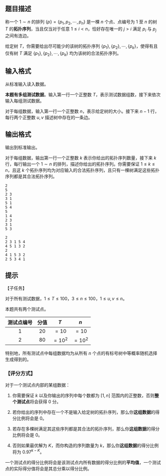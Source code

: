 ## 题目描述
称一个 $1 ∼ n$ 的排列 $\{p\} = \{p_1, p_2,\cdots, p_n\}$ 是一棵 $n$ 个点、点编号为 $1$ 至 $n$ 的树 $T$ 的**拓扑序列**，当且仅当对于任意 $1 ≤ i < n$，恰好存在唯一的 $j > i$ 满足 $p_i$ 与 $p_j$ 之间有连边。

给定树 $T$，你需要给出尽可能少的该树的拓扑序列 $\{p_1\}, \{p_2\}, \cdots, \{p_k\}$，使得有且仅有树 $T$ 满足 $\{p_1\}, \{p_2\}, \cdots, \{p_k\}$ 均为该树的合法拓扑序列。

## 输入格式
从标准输入读入数据。

**本题有多组测试数据**。输入第一行一个正整数 $T$，表示测试数据组数，接下来依次输入每组测试数据。

对于每组数据，输入第一行一个正整数 $n$，表示给定树的大小。接下来 $n - 1$ 行，每行两个正整数 $u, v$ 描述树中存在的一条边。

## 输出格式
输出到标准输出。

对于每组数据，输出第一行一个正整数 $k$ 表示你给出的拓扑序列数量，接下来 $k$ 行，每行输出一个 $1 ∼ n$ 的排列，描述你给出的拓扑序列。你需要保证 $1 ≤ k ≤ n$，且这 $k$ 个拓扑序列均为对应输入的合法拓扑序列，且只有一棵树满足这些拓扑序列都是其合法拓扑序列。

```input1
2
5
2 3
3 1
5 1
5 4
5
1 4
2 3
3 1
5 3

```

```output1
2
2 3 1 5 4
4 5 1 3 2
2
4 1 5 3 2
2 5 3 4 1

```

## 提示
【子任务】

对于所有测试数据，$1 ≤ T ≤ 100$，$3 ≤ n ≤ 100$，$1 ≤ u, v ≤ n$。

本题共有两个测试点。

| 测试点编号 | 分值 | $T$ | $n$ |
| :-: | :-: | :-: | :-: |
| $1$ | $20$ | $=10$ | $=10$ |
| $2$ | $80$ | $=10^2$ | $=10^2$ |

特别地，所有测试点中每组数据均为从所有 $n$ 个点的有标号树中等概率随机选择生成得到的。

### 【评分方式】

对于一个测试点内部的某组数据：

1. 你需要保证 $k$ 以及你输出的序列中每个数都为 $[1, n]$ 范围内的正整数，否则**整个测试点**将会获得 $0$ 分。

2. 若你给出的序列中存在一个不是输入给定树的拓扑序列，那么你**这组数据**的得分比例将会是 $0$。

3. 若存在多棵树满足其这些序列都是其合法的拓扑序列，那么你**这组数据**的得分比例将会是 $0$。

4. 否则如果最优解为 $K$，而你构造的序列数量为 $k$，那么你**这组数据**的得分比例将为 $0.97^{k-K}$。

一个测试点的得分比例将会是该测试点内所有数据的得分比例的**平均值**，一个测试点的实际得分值将会是其总分乘以得分比例。

